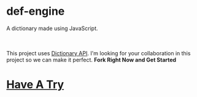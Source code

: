 # def-engine
A dictionary made using JavaScript.

<br><br>
This project uses <a href="https://dictionaryapi.dev">Dictionary API</a>.
I'm looking for your collaboration in this project so we can make it perfect.
**Fork Right Now and Get Started**
<br>

# <a href="https://nishantshah977.github.io/def-engine">Have A Try</a>
